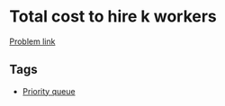 # Total cost to hire k workers

[Problem link](https://leetcode.com/problems/total-cost-to-hire-k-workers/)

## Tags

* [Priority queue](/README.md#Priority_queue)
